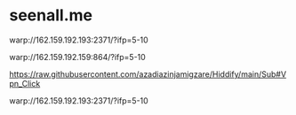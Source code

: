 # seenall.me
warp://162.159.192.193:2371/?ifp=5-10

warp://162.159.192.159:864/?ifp=5-10


https://raw.githubusercontent.com/azadiazinjamigzare/Hiddify/main/Sub#Vpn_Click

warp://162.159.192.193:2371/?ifp=5-10

